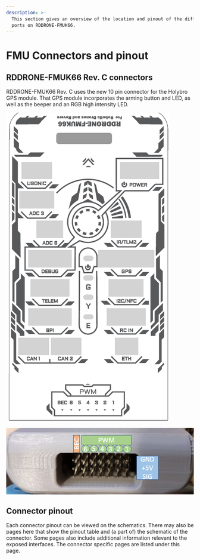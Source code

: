 ```yaml
---
description: >-
  This section gives an overview of the location and pinout of the different
  ports on RDDRONE-FMUK66.
---
```


# FMU Connectors and pinout

## RDDRONE-FMUK66 Rev. C connectors

RDDRONE-FMUK66 Rev. C uses the new 10 pin connector for the Holybro GPS module. That GPS module incorporates the arming button and LED, as well as the beeper and an RGB high intensity LED.

![Port locations on the RDDRONE-FMUK66 Rev. C. ](../.gitbook/assets/FMU-Aufkleber.png)

![Servorail on the bottom of the FMU. It has a BEC input and PWM outputs.](../.gitbook/assets/servo_pinout.png)

## Connector pinout

Each connector pinout can be viewed on the schematics. There may also be pages here that show the pinout table and (a part of) the schematic of the connector. Some pages also include additional information relevant to the exposed interfaces. The connector specific pages are listed under this page.
